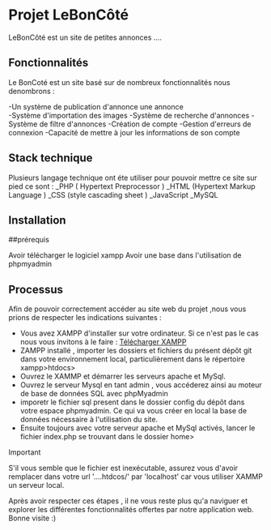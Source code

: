 # Projet LeBonCôté

LeBonCôté est un site de petites annonces ....

## Fonctionnalités

Le BonCoté est un site basé sur de nombreux fonctionnalités 
nous denombrons : 

-Un système de publication d'annonce une annonce  
-Système d'importation des images
-Système de recherche d'annonces
-Système de filtre d'annonces
-Création de compte
-Gestion d'erreurs de connexion
-Capacité de mettre à jour les informations de son compte 

## Stack technique

Plusieurs langage technique ont éte utiliser pour pouvoir mettre ce site sur pied
ce sont :
      _PHP ( Hypertext Preprocessor )
      _HTML (Hypertext Markup Language )
      _CSS (style cascading sheet )
      _JavaScript
      _MySQL

## Installation
 ##prérequis 
 
   Avoir télécharger le logiciel xampp
   Avoir une base dans l'utilisation de phpmyadmin 
   
## Processus


Afin de pouvoir correctement accéder au site web du projet ,nous vous prions de respecter les indications suivantes :  

+ Vous avez XAMPP d'installer sur votre ordinateur. Si ce n'est pas le cas nous vous 
    invitons à le faire : [Télécharger XAMPP](https://www.apachefriends.org/fr/download.html) 
+ ZAMPP installé , importer les dossiers et fichiers du présent dépôt git dans votre environnement local, particulièrement dans le répertoire xampp>htdocs> 
+  Ouvrez le XAMMP et démarrer les serveurs apache 
  et MySql.
  + Ouvrez le serveur Mysql en tant admin , vous accéderez ainsi au moteur de base de données SQL avec phpMyadmin  
   +  imporetr le fichier sql present dans le dossier config du dépôt  dans votre espace phpmyadmin. Ce qui va vous créer en local
  la base de données nécessaire à l'utilisation du site.
+ Ensuite toujours avec votre serveur apache et MySql activés,  lancer le fichier index.php se trouvant dans le dossier home>

>[!IMPORTANT]  
 S'il vous semble que le fichier est inexécutable, assurez vous d'avoir remplacer dans votre url  '....htdcos/' par 'localhost' car vous utiliser XAMMP un serveur local.
  
Après avoir respecter ces étapes , il ne vous reste plus qu'a naviguer et explorer les différentes fonctionnalités offertes par notre application web.
Bonne visite :)  


      
